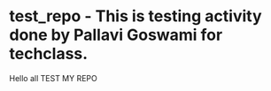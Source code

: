 # test_repo - This is testing activity done by Pallavi Goswami for techclass.
Hello all
TEST MY REPO
